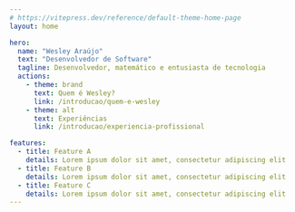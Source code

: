 ```yaml
---
# https://vitepress.dev/reference/default-theme-home-page
layout: home

hero:
  name: "Wesley Araújo"
  text: "Desenvolvedor de Software"
  tagline: Desenvolvedor, matemático e entusiasta de tecnologia
  actions:
    - theme: brand
      text: Quem é Wesley?
      link: /introducao/quem-e-wesley
    - theme: alt
      text: Experiências
      link: /introducao/experiencia-profissional

features:
  - title: Feature A
    details: Lorem ipsum dolor sit amet, consectetur adipiscing elit
  - title: Feature B
    details: Lorem ipsum dolor sit amet, consectetur adipiscing elit
  - title: Feature C
    details: Lorem ipsum dolor sit amet, consectetur adipiscing elit
---
```


